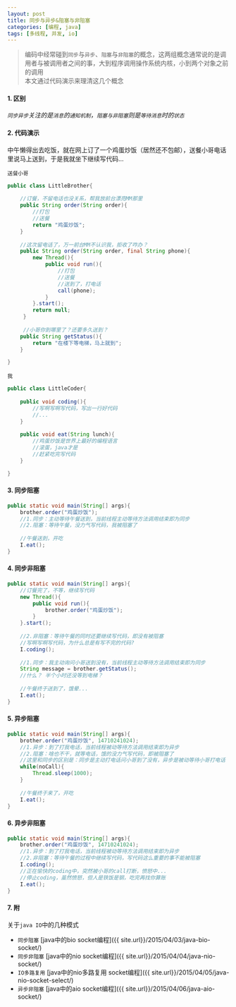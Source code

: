 ```yaml
---
layout: post
title: 同步与异步&阻塞与非阻塞
categories: [编程, java]
tags: [多线程, 并发, io]
---
```


> 编码中经常碰到`同步`与`异步`、`阻塞`与`非阻塞`的概念，这两组概念通常说的是调用者与被调用者之间的事，大到程序调用操作系统内核，小到两个对象之前的调用      
> 本文通过代码演示来理清这几个概念

#### 1. 区别

*`同步异步`关注的是`消息`的`通知机制`，`阻塞与非阻塞`则是`等待消息`时的`状态`*

#### 2. 代码演示

中午懒得出去吃饭，就在网上订了一个鸡蛋炒饭（居然还不包邮），送餐小哥电话里说马上送到，于是我就坐下继续写代码...

`送餐小哥`
```java
public class LittleBrother{
    
    //订餐，不留电话也没关系，帮我放前台漂亮MM那里
    public String order(String order){
        //打包
        //送餐
        return "鸡蛋炒饭";
    }
    
    //这次留电话了，万一前台MM不认识我，拒收了咋办？
    public String order(String order, final String phone){
        new Thread(){
            public void run(){
                //打包
                //送餐
                //送到了，打电话
                call(phone);
            }
        }.start();
        return null;
     }
    
     //小哥你到哪里了？还要多久送到？
    public String getStatus(){
        return "在楼下等电梯，马上就到";
    }

}
```

`我`
```java
public class LittleCoder{
    
    public void coding(){
        //写啊写啊写代码，写出一行好代码
        //...
    }
    
    public void eat(String lunch){
        //鸡蛋炒饭是世界上最好的编程语言
        //滚蛋，java才是
        //赶紧吃完写代码
    }

}
```

#### 3. 同步阻塞
```java
public static void main(String[] args){
    brother.order("鸡蛋炒饭");
    //1.同步：主动等待午餐送到，当前线程主动等待方法调用结束即为同步
    //2.阻塞：等待午餐，没力气写代码，我被阻塞了
    
    //午餐送到，开吃
    I.eat();
}
```

#### 4. 同步非阻塞
```java
public static void main(String[] args){
    //订餐完了，不等，继续写代码
    new Thread(){
        public void run(){
            brother.order("鸡蛋炒饭");
        }
    }.start();
    
    //2.非阻塞：等待午餐的同时还要继续写代码，即没有被阻塞
    //写啊写啊写代码，为什么总是有写不完的代码?
    I.coding();
    
    //1.同步：我主动询问小哥送到没有，当前线程主动等待方法调用结束即为同步
    String message = brother.getStatus();
    //什么？ 半个小时还没等到电梯？
        
    //午餐终于送到了，饿晕...
    I.eat();
}
```

#### 5. 异步阻塞
```java
public static void main(String[] args){
    brother.order("鸡蛋炒饭", 14710241024);
    //1.异步：到了打我电话，当前线程被动等待方法调用结束即为异步
    //2.阻塞：啥也不干，就等电话，饿的没力气写代码，即被阻塞了
    //这里和同步的区别是：同步是主动打电话问小哥到了没有，异步是被动等待小哥打电话
    while(noCall){
        Thread.sleep(1000);
    }
    
    //午餐终于来了，开吃
    I.eat();
}
```

#### 6. 异步非阻塞
```java
public static void main(String[] args){
    brother.order("鸡蛋炒饭", 14710241024);
    //1.异步：到了打我电话，当前线程被动等待方法调用结束即为异步
    //2.非阻塞：等待午餐的过程中继续写代码，写代码这么重要的事不能被阻塞
    I.coding();
    //正在愉快的coding中，突然被小哥的call打断，愤怒中...
    //停止coding，虽然愤怒，但人是铁饭是钢，吃完再找你算账
    I.eat();
}
```

#### 7. 附

关于`java IO`中的几种模式
* `同步阻塞` [java中的bio socket编程]({{ site.url}}/2015/04/03/java-bio-socket/)
* `同步非阻塞` [java中的nio socket编程]({{ site.url}}/2015/04/04/java-nio-socket/)
* `IO多路复用` [java中的nio多路复用 socket编程]({{ site.url}}/2015/04/05/java-nio-socket-select/)
* `异步非阻塞` [java中的aio socket编程]({{ site.url}}/2015/04/06/java-aio-socket/)